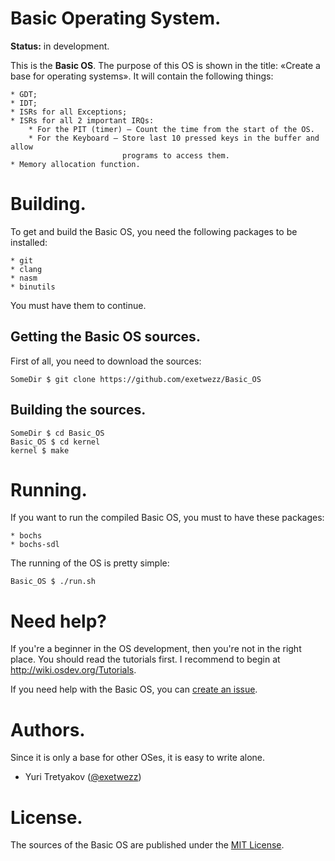 Basic Operating System.
=======================

**Status:** in development.

This is the **Basic OS**. The purpose of this OS is shown in the title: &laquo;Create a base for operating systems&raquo;. 
It will contain the following things:

```
* GDT;
* IDT;
* ISRs for all Exceptions;
* ISRs for all 2 important IRQs:
	* For the PIT (timer) — Count the time from the start of the OS.
	* For the Keyboard — Store last 10 pressed keys in the buffer and allow
	                     programs to access them.
* Memory allocation function.
```

Building.
=========

To get and build the Basic OS, you need the following packages to be installed:

```
* git
* clang
* nasm
* binutils
```

You must have them to continue.

## Getting the Basic OS sources.

First of all, you need to download the sources:

```
SomeDir $ git clone https://github.com/exetwezz/Basic_OS
```

## Building the sources.

```
SomeDir $ cd Basic_OS
Basic_OS $ cd kernel
kernel $ make
```

Running.
========

If you want to run the compiled Basic OS, you must to have these packages:

```
* bochs
* bochs-sdl
```

The running of the OS is pretty simple:

```
Basic_OS $ ./run.sh
```

Need help?
==========

If you're a beginner in the OS development, then you're not in the right place. You should read the tutorials first.
I recommend to begin at http://wiki.osdev.org/Tutorials.

If you need help with the Basic OS, you can [create an issue](https://github.com/ExeTwezz/Basic_OS/issues/new).

Authors.
========

Since it is only a base for other OSes, it is easy to write alone.

* Yuri Tretyakov ([@exetwezz](https://github.com/ExeTwezz))

License.
========

The sources of the Basic OS are published under the [MIT License](http://choosealicense.com/licenses/mit/).
